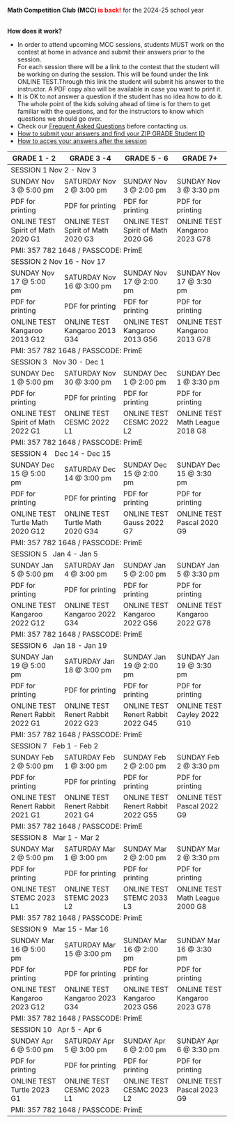 <b>Math Competition Club (MCC) <font color="red">is back!</font></b> for the 2024-25 school year <br><br>

<b>How does it work?</b>
<br>
 *	 In order to attend upcoming MCC sessions, students MUST work on the contest at home in advance and submit their answers prior to the session. <br>
For each session there will be a link to the contest that the student will be working on during the session. This will be found under the link ONLINE TEST.Through this link the student will submit his answer to the instructor. A PDF copy also will be available in case you want to print it.
 *	It is OK to not answer a question if the student has no idea how to do it. The whole point of the kids solving ahead of time is for them to get familiar with the questions, and for the instructors to know which questions we should go over. <br>
 *	Check our <a href="https://renertmath.github.io/MCC_FAQ">Frequent Asked Questions</a> before contacting us.
 *	<a href="https://renertmath.github.io/MCC_submit">How to submit your answers and find your ZIP GRADE Student ID</a>
 *	<a href="https://renertmath.github.io/MCC_answers">How to acces your answers after the session</a>

<table><thead><tr><th>GRADE 1 - 2</th><th>GRADE 3 -4</th><th>GRADE 5 - 6</th><th>GRADE 7+</th></tr></thead><tbody><tr><td colspan="4">SESSION 1   Nov 2 - Nov 3</td></tr><tr><td>SUNDAY Nov 3 @ 5:00 pm</td><td>SATURDAY Nov 2 @ 3:00 pm</td><td>SUNDAY Nov 3 @ 2:00 pm</td><td>SUNDAY Nov 3 @ 3:30 pm</td></tr><tr><td>PDF for printing</td><td>PDF for printing</td><td>PDF for printing</td><td>PDF for printing</td></tr><tr><td>ONLINE TEST <br>Spirit of Math 2020 G1</td><td>ONLINE TEST <br>Spirit of Math 2020 G3</td><td>ONLINE TEST <br>Spirit of Math 2020 G6</td><td>ONLINE TEST<br>Kangaroo 2023 G78</td></tr><tr><td colspan="4">PMI: 357 782 1648 / PASSCODE: PrimE</td></tr><tr><td colspan="4">SESSION 2   Nov 16 - Nov 17</td></tr><tr><td>SUNDAY Nov 17 @ 5:00 pm</td><td>SATURDAY Nov 16 @ 3:00 pm</td><td>SUNDAY Nov 17 @ 2:00 pm</td><td>SUNDAY Nov 17 @ 3:30 pm</td></tr><tr><td>PDF for printing<br></td><td>PDF for printing</td><td>PDF for printing</td><td>PDF for printing</td></tr>
<tr><td>ONLINE TEST<br>Kangaroo 2013 G12</td><td>ONLINE TEST<br>Kangaroo 2013 G34</td><td>ONLINE TEST<br>Kangaroo 2013 G56</td><td>ONLINE TEST<br>Kangaroo 2013 G78</td></tr><tr><td colspan="4">PMI: 357 782 1648 / PASSCODE: PrimE</td></tr><tr><td colspan="4">SESSION 3&nbsp;&nbsp;&nbsp;Nov 30 - Dec 1</td></tr><tr><td>SUNDAY Dec 1 @ 5:00 pm</td><td>SATURDAY Nov 30 @ 3:00 pm</td><td>SUNDAY Dec 1 @ 2:00 pm</td><td>SUNDAY Dec 1 @ 3:30 pm</td></tr><tr><td>PDF for printing</td><td>PDF for printing</td><td>PDF for printing</td><td>PDF for printing</td></tr><tr><td>ONLINE TEST<br>Spirit of Math 2022 G1</td><td>ONLINE TEST<br>CESMC 2022 L1</td><td>ONLINE TEST<br>CESMC 2022 L2</td><td>ONLINE TEST<br>Math League 2018 G8</td></tr><tr><td colspan="4">PMI: 357 782 1648 / PASSCODE: PrimE</td></tr><tr><td colspan="4">SESSION 4&nbsp;&nbsp;&nbsp;&nbsp;Dec 14 - Dec 15</td></tr>
<tr><td>SUNDAY Dec 15 @ 5:00 pm</td><td>SATURDAY Dec 14 @ 3:00 pm</td><td>SUNDAY Dec 15 @ 2:00 pm</td><td>SUNDAY Dec 15 @ 3:30 pm</td></tr><tr><td>PDF for printing</td><td>PDF for printing</td><td>PDF for printing</td><td>PDF for printing</td></tr><tr><td>ONLINE TEST<br>Turtle Math 2020 G12</td><td>ONLINE TEST<br>Turtle Math 2020 G34</td><td>ONLINE TEST<br>Gauss 2022 G7</td><td>ONLINE TEST<br>Pascal 2020 G9</td></tr><tr><td colspan="4">PMI: 357 782 1648 / PASSCODE: PrimE</td></tr><tr><td colspan="4">SESSION 5&nbsp;&nbsp;&nbsp;Jan 4 - Jan 5</td></tr><tr><td>SUNDAY Jan 5 @ 5:00 pm</td><td>SATURDAY Jan 4 @ 3:00 pm</td><td>SUNDAY Jan 5 @ 2:00 pm</td><td>SUNDAY Jan 5 @ 3:30 pm</td></tr><tr><td>PDF for printing</td><td>PDF for printing</td><td>PDF for printing</td><td>PDF for printing</td></tr><tr><td>ONLINE TEST<br>Kangaroo 2022 G12</td><td>ONLINE TEST<br>Kangaroo 2022 G34</td><td>ONLINE TEST<br>Kangaroo 2022 G56</td><td>ONLINE TEST<br>Kangaroo 2022 G78</td></tr>
<tr><td colspan="4">PMI: 357 782 1648 / PASSCODE: PrimE</td></tr><tr><td colspan="4">SESSION 6&nbsp;&nbsp;&nbsp;Jan 18 - Jan 19</td></tr><tr><td>SUNDAY Jan 19 @ 5:00 pm</td><td>SATURDAY Jan 18 @ 3:00 pm</td><td>SUNDAY Jan 19 @ 2:00 pm</td><td>SUNDAY Jan 19 @ 3:30 pm</td></tr><tr><td>PDF for printing</td><td>PDF for printing</td><td>PDF for printing</td><td>PDF for printing</td></tr><tr><td>ONLINE TEST<br>Renert Rabbit 2022 G1</td><td>ONLINE TEST<br>Renert Rabbit 2022 G23</td><td>ONLINE TEST<br>Renert Rabbit 2022 G45</td><td>ONLINE TEST<br>Cayley 2022 G10</td></tr><tr><td colspan="4">PMI: 357 782 1648 / PASSCODE: PrimE</td></tr><tr><td colspan="4">SESSION 7&nbsp;&nbsp;&nbsp;Feb 1 - Feb 2</td></tr><tr><td>SUNDAY Feb 2 @ 5:00 pm</td><td>SATURDAY Feb 1 @ 3:00 pm</td><td>SUNDAY Feb 2 @ 2:00 pm</td><td>SUNDAY Feb 2 @ 3:30 pm</td></tr><tr><td>PDF for printing</td><td>PDF for printing</td><td>PDF for printing</td><td>PDF for printing</td></tr>
<tr><td>ONLINE TEST<br>Renert Rabbit 2021 G1</td><td>ONLINE TEST<br>Renert Rabbit 2021 G4</td><td>ONLINE TEST<br>Renert Rabbit 2022 G55</td><td>ONLINE TEST<br>Pascal 2022 G9</td></tr><tr><td colspan="4">PMI: 357 782 1648 / PASSCODE: PrimE</td></tr><tr><td colspan="4">SESSION 8&nbsp;&nbsp;&nbsp;Mar 1 - Mar 2</td></tr><tr><td>SUNDAY Mar 2 @ 5:00 pm</td><td>SATURDAY Mar 1 @ 3:00 pm</td><td>SUNDAY Mar 2 @ 2:00 pm</td><td>SUNDAY Mar 2 @ 3:30 pm</td></tr><tr><td>PDF for printing</td><td>PDF for printing</td><td>PDF for printing</td><td>PDF for printing</td></tr><tr><td>ONLINE TEST<br>STEMC 2023 L1</td><td>ONLINE TEST<br>STEMC 2023 L2</td><td>ONLINE TEST<br>STEMC 2033 L3</td><td>ONLINE TEST<br>Math League 2000 G8</td></tr><tr><td colspan="4">PMI: 357 782 1648 / PASSCODE: PrimE</td></tr><tr><td colspan="4">SESSION 9&nbsp;&nbsp;&nbsp;Mar 15 - Mar 16</td></tr>
<tr><td>SUNDAY Mar 16 @ 5:00 pm</td><td>SATURDAY Mar 15 @ 3:00 pm</td><td>SUNDAY Mar 16 @ 2:00 pm</td><td>SUNDAY Mar 16 @ 3:30 pm</td></tr><tr><td>PDF for printing</td><td>PDF for printing</td><td>PDF for printing</td><td>PDF for printing</td></tr><tr><td>ONLINE TEST<br>Kangaroo 2023 G12</td><td>ONLINE TEST<br>Kangaroo 2023 G34<br></td><td>ONLINE TEST<br>Kangaroo 2023 G56<br></td><td>ONLINE TEST<br>Kangaroo 2023 G78<br></td></tr><tr><td colspan="4">PMI: 357 782 1648 / PASSCODE: PrimE</td></tr><tr><td colspan="4">SESSION 10&nbsp;&nbsp;&nbsp;Apr 5 - Apr 6</td></tr><tr><td>SUNDAY Apr 6 @ 5:00 pm</td><td>SATURDAY Apr 5 @ 3:00 pm</td><td>SUNDAY Apr 6 @ 2:00 pm</td><td>SUNDAY Apr 6 @ 3:30 pm</td></tr><tr><td>PDF for printing</td><td>PDF for printing</td><td>PDF for printing</td><td>PDF for printing</td></tr><tr><td>ONLINE TEST<br>Turtle 2023 G1</td><td>ONLINE TEST<br>CESMC 2023 L1</td><td>ONLINE TEST<br>CESMC 2023 L2</td><td>ONLINE TEST<br>Pascal 2023 G9</td></tr>
<tr><td colspan="4">PMI: 357 782 1648 / PASSCODE: PrimE</td></tr></tbody></table>
